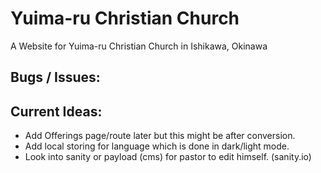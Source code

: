 # Yuima-ru Christian Church
A Website for Yuima-ru Christian Church in Ishikawa, Okinawa

## Bugs / Issues:

## Current Ideas:
- Add Offerings page/route later but this might be after conversion.
- Add local storing for language which is done in dark/light mode.
- Look into sanity or payload (cms) for pastor to edit himself. (sanity.io)
